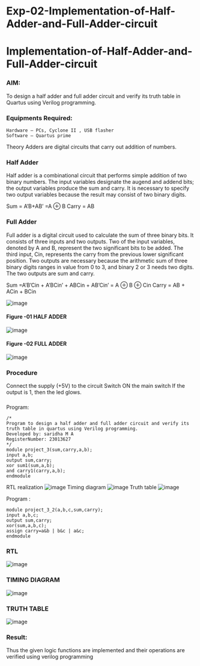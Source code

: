 # Exp-02-Implementation-of-Half-Adder-and-Full-Adder-circuit

# Implementation-of-Half-Adder-and-Full-Adder-circuit
### AIM:
To design a half adder and full adder circuit and verify its truth table in Quartus using Verilog programming.

### Equipments Required:
```
Hardware – PCs, Cyclone II , USB flasher
Software – Quartus prime
```
Theory
Adders are digital circuits that carry out addition of numbers.

### Half Adder
Half adder is a combinational circuit that performs simple addition of two binary numbers. The input variables designate the augend and addend bits; the output variables produce the sum and carry. It is necessary to specify two output variables because the result may consist of two binary digits.

Sum = A’B+AB’ =A ⊕ B Carry = AB

### Full Adder
Full adder is a digital circuit used to calculate the sum of three binary bits. It consists of three inputs and two outputs. Two of the input variables, denoted by A and B, represent the two significant bits to be added. The third input, Cin, represents the carry from the previous lower significant position. Two outputs are necessary because the arithmetic sum of three binary digits ranges in value from 0 to 3, and binary 2 or 3 needs two digits. The two outputs are sum and carry.

Sum =A’B’Cin + A’BCin’ + ABCin + AB’Cin’ = A ⊕ B ⊕ Cin Carry = AB + ACin + BCin

 ![image](https://user-images.githubusercontent.com/36288975/163552156-a13e5a56-c638-4110-97d9-8896907c8d25.png)

#### Figure -01 HALF ADDER 


![image](https://user-images.githubusercontent.com/36288975/163552057-b3547877-6d07-45b4-b7e0-bcfebfad9e1d.png)

#### Figure -02 FULL ADDER 
![image](https://github.com/sandhiya2815/Exp-02-Implementation-of-Half-Adder-and-Full-Adder-circuit/assets/155123230/ca407adf-e3aa-40b0-9877-08e00c011555)

### Procedure

Connect the supply (+5V) to the circuit
Switch ON the main switch
If the output is 1, then the led glows.
### 

Program:
```
/*
Program to design a half adder and full adder circuit and verify its truth table in quartus using Verilog programming.
Developed by: saridha M A
RegisterNumber: 23013627 
*/
module project_3(sum,carry,a,b); 
input a,b; 
output sum,carry; 
xor sum1(sum,a,b); 
and carry1(carry,a,b); 
endmodule
```
RTL realization
![image](https://github.com/sandhiya2815/Exp-02-Implementation-of-Half-Adder-and-Full-Adder-circuit/assets/155123230/e4585857-094f-4231-9add-d610d29a6bef)
Timing diagram
![image](https://github.com/sandhiya2815/Exp-02-Implementation-of-Half-Adder-and-Full-Adder-circuit/assets/155123230/bc76d7b7-e7a7-4880-a659-57d310b9d3f9)
Truth table
![image](https://github.com/sandhiya2815/Exp-02-Implementation-of-Half-Adder-and-Full-Adder-circuit/assets/155123230/55bb89ab-197f-4936-981a-5c734ce44006)

Program :
```
module project_3_2(a,b,c,sum,carry);
input a,b,c;
output sum,carry;
xor(sum,a,b,c);
assign carry=a&b | b&c | a&c;
endmodule
```
### RTL
![image](https://github.com/sandhiya2815/Exp-02-Implementation-of-Half-Adder-and-Full-Adder-circuit/assets/155123230/4e65d33e-fc6f-44ef-9f14-35139a309d94)

### TIMING DIAGRAM
![image](https://github.com/sandhiya2815/Exp-02-Implementation-of-Half-Adder-and-Full-Adder-circuit/assets/155123230/4c1d47a0-23a4-4d4c-b900-81f0ae8833ad)

### TRUTH TABLE 
![image](https://github.com/sandhiya2815/Exp-02-Implementation-of-Half-Adder-and-Full-Adder-circuit/assets/155123230/fa625381-dc5b-44e9-895d-10945ac03a9b)


### Result:
Thus the given logic functions are implemented and their operations are verified using verilog programming

